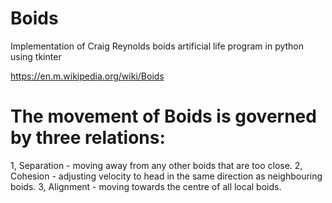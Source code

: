 # Boids
Implementation of Craig Reynolds boids artificial life program in python using tkinter

https://en.m.wikipedia.org/wiki/Boids

# The movement of Boids is governed by three relations:
1, Separation - moving away from any other boids that are too close.
2, Cohesion - adjusting velocity to head in the same direction as neighbouring boids.
3, Alignment - moving towards the centre of all local boids.
